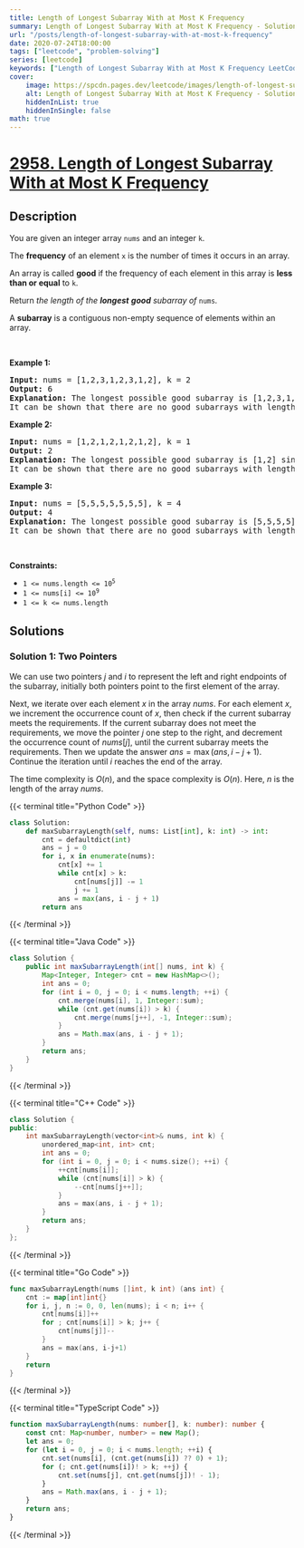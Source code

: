 ```yaml
---
title: Length of Longest Subarray With at Most K Frequency
summary: Length of Longest Subarray With at Most K Frequency - Solution Explained
url: "/posts/length-of-longest-subarray-with-at-most-k-frequency"
date: 2020-07-24T18:00:00
tags: ["leetcode", "problem-solving"]
series: [leetcode]
keywords: ["Length of Longest Subarray With at Most K Frequency LeetCode Solution Explained in all languages", "2958", "leetcode question 2958", "Length of Longest Subarray With at Most K Frequency", "LeetCode", "leetcode solution in Python3 C++ Java Go PHP Ruby Swift TypeScript Rust C# JavaScript C", "GeeksforGeeks", "InterviewBit", "Coding Ninjas", "HackerRank", "HackerEarth", "CodeChef", "TopCoder", "AlgoExpert", "freeCodeCamp", "Codeforces", "GitHub", "AtCoder", "Samir Paul"]
cover:
    image: https://spcdn.pages.dev/leetcode/images/length-of-longest-subarray-with-at-most-k-frequency.webp
    alt: Length of Longest Subarray With at Most K Frequency - Solution Explained
    hiddenInList: true
    hiddenInSingle: false
math: true
---
```



# [2958. Length of Longest Subarray With at Most K Frequency](https://leetcode.com/problems/length-of-longest-subarray-with-at-most-k-frequency)


## Description

<p>You are given an integer array <code>nums</code> and an integer <code>k</code>.</p>

<p>The <strong>frequency</strong> of an element <code>x</code> is the number of times it occurs in an array.</p>

<p>An array is called <strong>good</strong> if the frequency of each element in this array is <strong>less than or equal</strong> to <code>k</code>.</p>

<p>Return <em>the length of the <strong>longest</strong> <strong>good</strong> subarray of</em> <code>nums</code><em>.</em></p>

<p>A <strong>subarray</strong> is a contiguous non-empty sequence of elements within an array.</p>

<p>&nbsp;</p>
<p><strong class="example">Example 1:</strong></p>

<pre>
<strong>Input:</strong> nums = [1,2,3,1,2,3,1,2], k = 2
<strong>Output:</strong> 6
<strong>Explanation:</strong> The longest possible good subarray is [1,2,3,1,2,3] since the values 1, 2, and 3 occur at most twice in this subarray. Note that the subarrays [2,3,1,2,3,1] and [3,1,2,3,1,2] are also good.
It can be shown that there are no good subarrays with length more than 6.
</pre>

<p><strong class="example">Example 2:</strong></p>

<pre>
<strong>Input:</strong> nums = [1,2,1,2,1,2,1,2], k = 1
<strong>Output:</strong> 2
<strong>Explanation:</strong> The longest possible good subarray is [1,2] since the values 1 and 2 occur at most once in this subarray. Note that the subarray [2,1] is also good.
It can be shown that there are no good subarrays with length more than 2.
</pre>

<p><strong class="example">Example 3:</strong></p>

<pre>
<strong>Input:</strong> nums = [5,5,5,5,5,5,5], k = 4
<strong>Output:</strong> 4
<strong>Explanation:</strong> The longest possible good subarray is [5,5,5,5] since the value 5 occurs 4 times in this subarray.
It can be shown that there are no good subarrays with length more than 4.
</pre>

<p>&nbsp;</p>
<p><strong>Constraints:</strong></p>

<ul>
	<li><code>1 &lt;= nums.length &lt;= 10<sup>5</sup></code></li>
	<li><code>1 &lt;= nums[i] &lt;= 10<sup>9</sup></code></li>
	<li><code>1 &lt;= k &lt;= nums.length</code></li>
</ul>

## Solutions

### Solution 1: Two Pointers

We can use two pointers $j$ and $i$ to represent the left and right endpoints of the subarray, initially both pointers point to the first element of the array.

Next, we iterate over each element $x$ in the array $nums$. For each element $x$, we increment the occurrence count of $x$, then check if the current subarray meets the requirements. If the current subarray does not meet the requirements, we move the pointer $j$ one step to the right, and decrement the occurrence count of $nums[j]$, until the current subarray meets the requirements. Then we update the answer $ans = \max(ans, i - j + 1)$. Continue the iteration until $i$ reaches the end of the array.

The time complexity is $O(n)$, and the space complexity is $O(n)$. Here, $n$ is the length of the array $nums$.

<!-- tabs:start -->

{{< terminal title="Python Code" >}}
```python
class Solution:
    def maxSubarrayLength(self, nums: List[int], k: int) -> int:
        cnt = defaultdict(int)
        ans = j = 0
        for i, x in enumerate(nums):
            cnt[x] += 1
            while cnt[x] > k:
                cnt[nums[j]] -= 1
                j += 1
            ans = max(ans, i - j + 1)
        return ans
```
{{< /terminal >}}

{{< terminal title="Java Code" >}}
```java
class Solution {
    public int maxSubarrayLength(int[] nums, int k) {
        Map<Integer, Integer> cnt = new HashMap<>();
        int ans = 0;
        for (int i = 0, j = 0; i < nums.length; ++i) {
            cnt.merge(nums[i], 1, Integer::sum);
            while (cnt.get(nums[i]) > k) {
                cnt.merge(nums[j++], -1, Integer::sum);
            }
            ans = Math.max(ans, i - j + 1);
        }
        return ans;
    }
}
```
{{< /terminal >}}

{{< terminal title="C++ Code" >}}
```cpp
class Solution {
public:
    int maxSubarrayLength(vector<int>& nums, int k) {
        unordered_map<int, int> cnt;
        int ans = 0;
        for (int i = 0, j = 0; i < nums.size(); ++i) {
            ++cnt[nums[i]];
            while (cnt[nums[i]] > k) {
                --cnt[nums[j++]];
            }
            ans = max(ans, i - j + 1);
        }
        return ans;
    }
};
```
{{< /terminal >}}

{{< terminal title="Go Code" >}}
```go
func maxSubarrayLength(nums []int, k int) (ans int) {
	cnt := map[int]int{}
	for i, j, n := 0, 0, len(nums); i < n; i++ {
		cnt[nums[i]]++
		for ; cnt[nums[i]] > k; j++ {
			cnt[nums[j]]--
		}
		ans = max(ans, i-j+1)
	}
	return
}
```
{{< /terminal >}}

{{< terminal title="TypeScript Code" >}}
```ts
function maxSubarrayLength(nums: number[], k: number): number {
    const cnt: Map<number, number> = new Map();
    let ans = 0;
    for (let i = 0, j = 0; i < nums.length; ++i) {
        cnt.set(nums[i], (cnt.get(nums[i]) ?? 0) + 1);
        for (; cnt.get(nums[i])! > k; ++j) {
            cnt.set(nums[j], cnt.get(nums[j])! - 1);
        }
        ans = Math.max(ans, i - j + 1);
    }
    return ans;
}
```
{{< /terminal >}}

<!-- tabs:end -->

<!-- end -->

